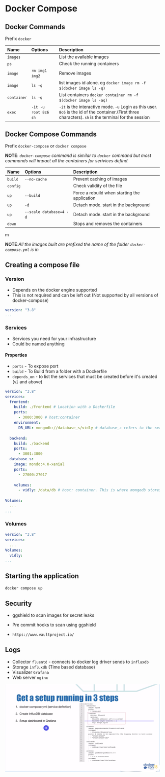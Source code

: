 # Docker Compose


## Docker  Commands
Prefix `docker ` 

|Name|Options|Description|
|:-|:-|:-|
|`images`||List the available images|
|`ps`||Check the running containers|
|`image`|`rm img1 img2`|Remove images|
|`image`|`ls -q`|list images id alone. eg `docker image rm -f $(docker image ls -q)`|
|`container`|`ls -q`|List containers `docker container rm -f $(docker image ls -aq)`|
|`exec`|`-it -u root 8c6 sh`|`-it` is the interactive mode. `-u` Login as this user. `8c6` is the id of the container.(First three characters). `sh` is the terminal for the session|

## Docker Compose  Commands

Prefix `docker-compose` or `docker compose` 

**NOTE**: *`docker-compose` command is similar to `docker` command but most commands will impact all the containers for serivices defind.*

|Name|Options|Description|
|:-|:-|:-| 
|`build`|`--no-cache`|Prevent caching of images|
|`config`||Check validity of the file|
|`up`|`--build`|Force a rebuild when starting the application|
|`up`|`-d`|Detach mode. start in the background |
|`up`|`--scale database=4 -d`|Detach mode. start in the background |
|`down`||Stops and removes the containers|
m 


**NOTE**:*All the images built are prefixed the name of the folder `docker-compose.yml` is in*

## Creating a compose file

### Version
- Depends on the docker engine supported
- This is not required and can be left out (Not supported by all versions of docker-compose)
 

```yml
version: "3.8"
...
```

### Services
- Services you need for your infrastructure
- Could be named anything

#### Properties
- `ports` - To expose port
- `build` - To Build from a folder with a Dockerfile
- `depends_on` - to list the services that must be created before it's created (`v2` and above)





```yml
version: "3.8"
services:
  frontend:
    build: ./frontend # Location with a Dockerfile
    ports:
      - 3000:3000 # host:container
    environment:
      DB_URL: mongodb://database_s/vidly # database_s refers to the service. Docker networking maps the database_s to the ip of that service

  backend:
    build: ./backend
    ports:
      - 3001:3000
  database_s:
    image: mondo:4.0-xenial
    ports:
      - 27000:27017
    
    volumes:
      - vidly: /data/db # host: container. This is where mongodb stores is files at

Volumes:
  ...
...
```

### Volumes

```yml
version: "3.8"
services:
  ...
Volumes:
  vidly: 
...
```


## Starting the application

`docker compose up `




## Security
-  ggshield to scan images for secret leaks


- Pre commit hooks to scan using ggshield
- `https://www.vaultproject.io/`



## Logs 

- Collector `fluentd` - connects to docker log driver sends to `influxdb`
- Storage `influxdb` (Time based database)
- Visualizer `Grafana`
- Web server `nginx`

![Image](images/log_example.png)
